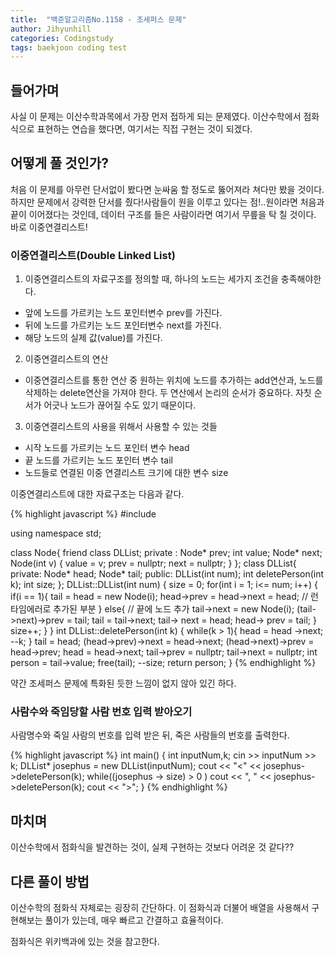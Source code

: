 ```yaml
---
title:  "백준알고리즘No.1158 - 조세퍼스 문제"
author: Jihyunhill
categories: Codingstudy
tags: baekjoon coding test
---
```


## 들어가며

사실 이 문제는 이산수학과목에서 가장 먼저 접하게 되는 문제였다. 이산수학에서 점화식으로 표현하는 연습을 했다면, 여기서는 직접 구현는 것이 되겠다.

## 어떻게 풀 것인가?

처음 이 문제를 아무런 단서없이 봤다면 눈싸움 할 정도로 뚫어져라 쳐다만 봤을 것이다. 하지만 문제에서 강력한 단서를 줬다!사람들이 원을 이루고 있다는 점!..원이라면 처음과 끝이 이어졌다는 것인데, 데이터 구조를 들은 사람이라면 여기서 무릎을 탁 칠 것이다. 바로 이중연결리스트!

### 이중연결리스트(Double Linked List)

1. 이중연결리스트의 자료구조를 정의할 때, 하나의 노드는 세가지 조건을 충족해야한다.

 - 앞에 노드를 가르키는 노드 포인터변수 prev를 가진다.
 - 뒤에 노드를 가르키는 노드 포인터변수 next를 가진다.
 - 해당 노드의 실제 값(value)를 가진다.

2. 이중연결리스트의 연산

 - 이중연결리스트를 통한 연산 중 원하는 위치에 노드를 추가하는 add연산과, 노드를 삭제하는 delete연산을 가져야 한다. 두 연산에서 논리의 순서가 중요하다. 자칫 순서가 어긋나 노드가 끊어질 수도 있기 때문이다.

3. 이중연결리스트의 사용을 위해서 사용할 수 있는 것들

 - 시작 노드를 가르키는 노드 포인터 변수 head
 - 끝 노드를 가르키는 노드 포인터 변수 tail
 - 노드들로 연결된 이중 연결리스트 크기에 대한 변수 size

이중연결리스트에 대한 자료구조는 다음과 같다.

{% highlight javascript %}
#include<iostream>

using namespace std;

class Node{
friend class DLList;
private :
    Node* prev;
    int value;
    Node* next;
    Node(int v)
    {
        value = v;
        prev = nullptr;
        next = nullptr;
    }
};
class DLList{
private:
    Node* head;
    Node* tail;
public:
    DLList(int num);
    int deletePerson(int k);
    int size;
};
DLList::DLList(int num)
{
    size = 0;
    for(int i = 1; i<= num; i++)
    {
        if(i == 1){
             tail = head = new Node(i);
            head->prev = head->next = head; // 런타임에러로 추가된 부분
        }
        else{ // 끝에 노드 추가
            tail->next = new Node(i);
            (tail->next)->prev = tail;
            tail = tail->next;
            tail-> next = head;
            head-> prev = tail;
        }
        size++;
    }
}
int DLList::deletePerson(int k)
{
    while(k > 1){
        head = head ->next;
        --k;
    }
    tail = head;
    (head->prev)->next = head->next;
    (head->next)->prev = head->prev;
    head = head->next;
    tail->prev = nullptr;
    tail->next = nullptr;
    int person = tail->value;
    free(tail);
    --size;
    return person;
}
{% endhighlight %}

약간 조세퍼스 문제에 특화된 듯한 느낌이 없지 않아 있긴 하다.

### 사람수와 죽임당할 사람 번호 입력 받아오기

사람명수와 죽일 사람의 번호를 입력 받은 뒤, 죽은 사람들의 번호를 출력한다.

{% highlight javascript %}
int main()
{
    int inputNum,k;
    cin >> inputNum >> k;
    DLList* josephus = new DLList(inputNum);
    cout << "<" << josephus->deletePerson(k);
    while((josephus -> size) > 0 ) cout << ", " << josephus->deletePerson(k);
    cout << ">";
}
{% endhighlight %}

## 마치며

이산수학에서 점화식을 발견하는 것이, 실제 구현하는 것보다 어려운 것 같다??

## 다른 풀이 방법

이산수학의 점화식 자체로는 굉장히 간단하다. 이 점화식과 더불어 배열을 사용해서 구현해보는 풀이가 있는데, 매우 빠르고 간결하고 효율적이다.

점화식은 위키백과에 있는 것을 참고한다.
